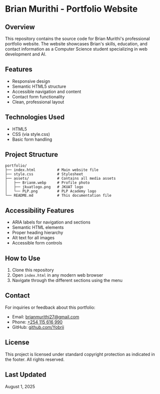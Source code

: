 # Brian Murithi - Portfolio Website

## Overview
This repository contains the source code for Brian Murithi's professional portfolio website. The website showcases Brian's skills, education, and contact information as a Computer Science student specializing in web development and AI.

## Features
- Responsive design
- Semantic HTML5 structure
- Accessible navigation and content
- Contact form functionality
- Clean, professional layout

## Technologies Used
- HTML5
- CSS (via style.css)
- Basic form handling

## Project Structure
```
portfolio/
├── index.html          # Main website file
├── style.css           # Stylesheet
├── assets/             # Contains all media assets
│   ├── Brianm.webp     # Profile photo
│   ├── jkuatlogo.png   # JKUAT logo
│   └── PLP.png         # PLP Academy logo
└── README.md           # This documentation file
```

## Accessibility Features
- ARIA labels for navigation and sections
- Semantic HTML elements
- Proper heading hierarchy
- Alt text for all images
- Accessible form controls

## How to Use
1. Clone this repository
2. Open `index.html` in any modern web browser
3. Navigate through the different sections using the menu

## Contact
For inquiries or feedback about this portfolio:
- Email: [brianmurithi27@gmail.com](mailto:brianmurithi27@gmail.com)
- Phone: [+254 115 616 990](tel:+254115616990)
- GitHub: [github.com/Yobrii](https://github.com/Yobrii)

## License
This project is licensed under standard copyright protection as indicated in the footer. All rights reserved.

## Last Updated
August 1, 2025